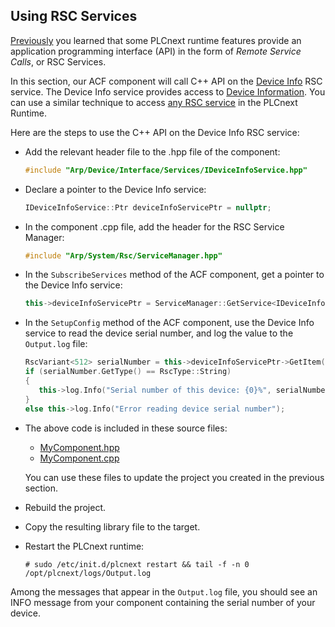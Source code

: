 ## Using RSC Services

[Previously][rsc-services] you learned that some PLCnext runtime features provide an application programming interface (API) in the form of *Remote Service Calls*, or RSC Services.

In this section, our ACF component will call C++ API on the [Device Info][device-info] RSC service. The Device Info service provides access to [Device Information][device-info-help]. You can use a similar technique to access [any RSC service][rsc-services-list] in the PLCnext Runtime.

Here are the steps to use the C++ API on the Device Info RSC service:

- Add the relevant header file to the .hpp file of the component:

   ```cpp
   #include "Arp/Device/Interface/Services/IDeviceInfoService.hpp"
   ```

- Declare a pointer to the Device Info service:

   ```cpp
   IDeviceInfoService::Ptr deviceInfoServicePtr = nullptr;
   ```

- In the component .cpp file, add the header for the RSC Service Manager:

   ```cpp
   #include "Arp/System/Rsc/ServiceManager.hpp"
   ```

- In the `SubscribeServices` method of the ACF component, get a pointer to the Device Info service:

   ```cpp
   this->deviceInfoServicePtr = ServiceManager::GetService<IDeviceInfoService>();
   ```

- In the `SetupConfig` method of the ACF component, use the Device Info service to read the device serial number, and log the value to the `Output.log` file:

   ```cpp
   RscVariant<512> serialNumber = this->deviceInfoServicePtr->GetItem("General.SerialNumber");
   if (serialNumber.GetType() == RscType::String)
   {
      this->log.Info("Serial number of this device: {0}%", serialNumber.GetChars());
   }
   else this->log.Info("Error reading device serial number");
   ```

- The above code is included in these source files:

   - [MyComponent.hpp][component-hpp]
   - [MyComponent.cpp][component-cpp]

   You can use these files to update the project you created in the previous section.

- Rebuild the project.

- Copy the resulting library file to the target.

- Restart the PLCnext runtime:

   ```text
   # sudo /etc/init.d/plcnext restart && tail -f -n 0 /opt/plcnext/logs/Output.log
   ```

Among the messages that appear in the `Output.log` file, you should see an INFO message from your component containing the serial number of your device.

[rsc-services]: ch03-05-rsc-services.md
[rsc-services-list]: appendix-02-list-of-rsc-services.md
[device-info]: https://api.plcnext.help/api_docs_2021-0-LTS/classArp_1_1Device_1_1Interface_1_1Services_1_1IDeviceInfoService.html
[device-info-help]: https://www.plcnext.help/te/Service_Components/Remote_Service_Calls_RSC/RSC_device_interface_services.htm "PLCnext Info Center"
[component-hpp]: samples/ch04-04-using-rsc-services/MyProject/src/MyComponent.hpp
[component-cpp]: samples/ch04-04-using-rsc-services/MyProject/src/MyComponent.cpp
